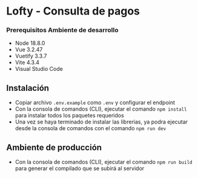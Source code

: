 # Lofty - Consulta de pagos

### Prerequisitos Ambiente de desarrollo
 
* Node 18.8.0
* Vue 3.2.47
* Vuetify 3.3.7
* Vite 4.3.4
* Visual Studio Code

## Instalación

* Copiar archivo ``` .env.example ``` como ``` .env ``` y configurar el endpoint
* Con la consola de comandos (CLI), ejecutar el comando ``` npm install ``` para instalar todos los paquetes requeridos
* Una vez se haya terminado de instalar las librerias, ya podra ejecutar desde la consola de comandos con el comando ``` npm run dev ```

## Ambiente de producción
* Con la consola de comandos (CLI), ejecutar el comando ``` npm run build ``` para generar el compilado que se subirá al servidor


